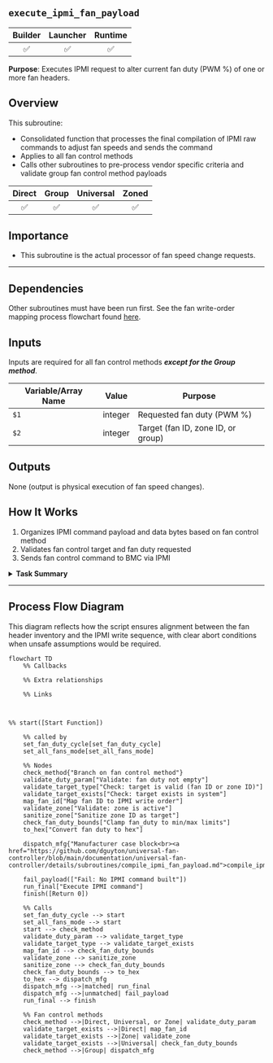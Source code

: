 ## `execute_ipmi_fan_payload`

| Builder | Launcher | Runtime |
|:-------:|:--------:|:-------:|
|   ✅   |   ✅   |   ✅   |

**Purpose**: Executes IPMI request to alter current fan duty (PWM %) of one or more fan headers.

## **Overview**

This subroutine:
- Consolidated function that processes the final compilation of IPMI raw commands to adjust fan speeds and sends the command
- Applies to all fan control methods
- Calls other subroutines to pre-process vendor specific criteria and validate group fan control method payloads

| Direct | Group | Universal | Zoned |
|:------:|:-----:|:---------:|:-----:|
| ✅ | ✅ | ✅ | ✅ |

## **Importance**
- This subroutine is the actual processor of fan speed change requests.

---

## **Dependencies**
Other subroutines must have been run first. See the fan write-order mapping process flowchart found [here](/documentation/universal-fan-controller/details/fan-write-order-mapping.md#fan-control-methods-process-flow).

## **Inputs**
Inputs are required for all fan control methods ***except for the Group method***.

| Variable/Array Name                |  Value                  | Purpose                            |
|------------------------------------|-------------------------|------------------------------------|
| `$1`                               | integer                 | Requested fan duty (PWM %)         |
| `$2`                               | integer                 | Target (fan ID, zone ID, or group) |

## **Outputs**
None (output is physical execution of fan speed changes).

## **How It Works**
1. Organizes IPMI command payload and data bytes based on fan control method
2. Validates fan control target and fan duty requested
3. Sends fan control command to BMC via IPMI

<details>
<summary><strong>Task Summary</strong></summary>

### **Task Summary**
This function performs the following tasks:

1. Validates the fan duty and target input.
1. Calls [`compile_ipmi_fan_payload`](/documentation/universal-fan-controller/details/subroutines/compile_ipmi_fan_payload.md) subroutine that performs the following tasks:
    1. maps fan IDs or zone IDs to IPMI write-order positions.
    1. Applies bounds checking on the fan duty request.
    1. Constructs IPMI raw command payloads.
1. Executes payload using ipmitool raw command.

</details>

---

## **Process Flow Diagram**
This diagram reflects how the script ensures alignment between the fan header inventory and the IPMI write sequence, with clear abort conditions when unsafe assumptions would be required.

```mermaid
flowchart TD
    %% Callbacks

    %% Extra relationships

    %% Links



%% start([Start Function])

    %% called by
    set_fan_duty_cycle[set_fan_duty_cycle]
    set_all_fans_mode[set_all_fans_mode]

    %% Nodes
    check_method{"Branch on fan control method"}
    validate_duty_param["Validate: fan duty not empty"]
    validate_target_type["Check: target is valid (fan ID or zone ID)"]
    validate_target_exists["Check: target exists in system"]
    map_fan_id["Map fan ID to IPMI write order"]
    validate_zone["Validate: zone is active"]
    sanitize_zone["Sanitize zone ID as target"]
    check_fan_duty_bounds["Clamp fan_duty to min/max limits"]
    to_hex["Convert fan duty to hex"]

    dispatch_mfg{"Manufacturer case block<br><a href="https://github.com/dguyton/universal-fan-controller/blob/main/documentation/universal-fan-controller/details/subroutines/compile_ipmi_fan_payload.md">compile_ipmi_fan_payload</a>"}

    fail_payload(["Fail: No IPMI command built"])
    run_final["Execute IPMI command"]
    finish([Return 0])

    %% Calls
    set_fan_duty_cycle --> start
    set_all_fans_mode --> start
    start --> check_method
    validate_duty_param --> validate_target_type
    validate_target_type --> validate_target_exists
    map_fan_id --> check_fan_duty_bounds
    validate_zone --> sanitize_zone
    sanitize_zone --> check_fan_duty_bounds
    check_fan_duty_bounds --> to_hex
    to_hex --> dispatch_mfg
    dispatch_mfg -->|matched| run_final
    dispatch_mfg -->|unmatched| fail_payload
    run_final --> finish

    %% Fan control methods
    check_method -->|Direct, Universal, or Zone| validate_duty_param
    validate_target_exists -->|Direct| map_fan_id
    validate_target_exists -->|Zone| validate_zone
    validate_target_exists -->|Universal| check_fan_duty_bounds
    check_method -->|Group| dispatch_mfg
```
